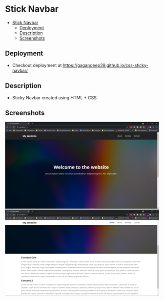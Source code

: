# Stick Navbar

- [Stick Navbar](#stick-navbar)
  - [Deployment](#deployment)
  - [Description](#description)
  - [Screenshots](#screenshots)

## Deployment

- Checkout deployment at <https://gagandeep39.github.io/css-sticky-navbar/>

## Description

- Sticky Navbar created using HTML + CSS

## Screenshots

![Screenshot 1](./assets/screenshot_1.png)
![Screenshot 2](./assets/screenshot_2.png)
